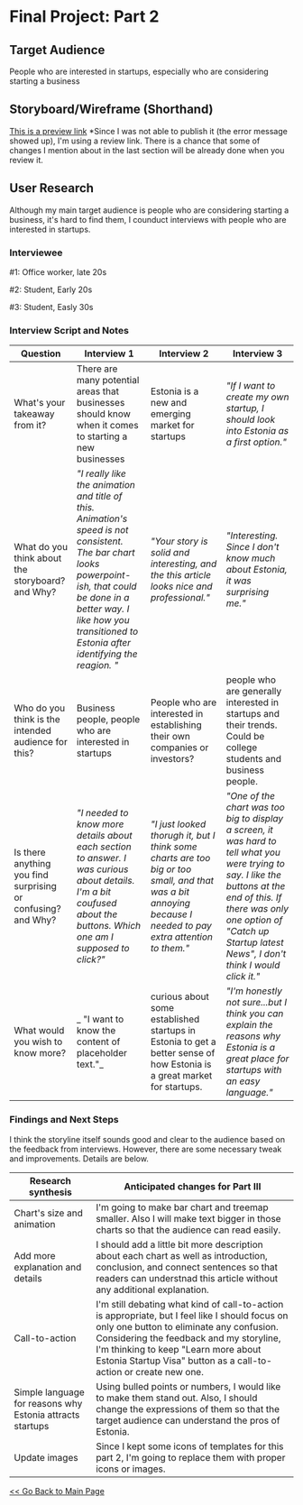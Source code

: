# Final Project: Part 2

## Target Audience
People who are interested in startups, especially who are considering starting a business

## Storyboard/Wireframe (Shorthand)
[This is a preview link](https://preview.shorthand.com/2YqEOTEyR2F8gui4)
*Since I was not able to publish it (the error message showed up), I'm using a review link. There is a chance that some of changes I mention about in the last section will be already done when you review it.

## User Research

Although my main target audience is people who are considering starting a business, it's hard to find them, I counduct interviews with people who are interested in startups.

### Interviewee
#1: Office worker, late 20s

#2: Student, Early 20s

#3: Student, Easly 30s

### Interview Script and Notes

| Question | Interview 1 | Interview 2 | Interview 3|
| -------- | ----------- | ----------- | -----------|
| What's your takeaway from it? | There are many potential areas that businesses should know when it comes to starting a new businesses | Estonia is a new and emerging market for startups | _"If I want to create my own startup, I should look into Estonia as a first option."_ |
| What do you think about the storyboard? and Why? | _"I really like the animation and title of this. Animation's speed is not consistent. The bar chart looks powerpoint-ish, that could be done in a better way. I like how you transitioned to Estonia after identifying the reagion. "_| _"Your story is solid and interesting, and the this article looks nice and professional."_ | _"Interesting. Since I don't know much about Estonia, it was surprising me."_ |
| Who do you think is the intended audience for this? | Business people, people who are interested in startups| People who are interested in establishing their own companies or investors? | people who are generally interested in startups and their trends. Could be college students and business people. |
| Is there anything you find surprising or confusing? and Why? | _"I needed to know more details about each section to answer. I was curious about details. I'm a bit coufused about the buttons. Which one am I supposed to click?"_ | _"I just looked thorugh it, but I think some charts are too big or too small, and that was a bit annoying because I needed to pay extra attention to them."_ | _"One of the chart was too big to display a screen, it was hard to tell what you were trying to say. I like the buttons at the end of this. If there was only one option of "Catch up Startup latest News", I don't think I would click it."_ |
| What would you wish to know more? |_ "I want to know the content of placeholder text."_ | curious about some established startups in Estonia to get a better sense of how Estonia is a great market for startups. | _"I'm honestly not sure...but I think you can explain the reasons why Estonia is a great place for startups with an easy language."_ |


### Findings and Next Steps

I think the storyline itself sounds good and clear to the audience based on the feedback from interviews.
However, there are some necessary tweak and improvements. Details are below.

| Research synthesis | Anticipated changes for Part III |
| ------------------ | -------------------------------- |
| Chart's size and animation | I'm going to make bar chart and treemap smaller. Also I will make text bigger in those charts so that the audience can read easily. |
| Add more explanation and details | I should add a little bit more description about each chart as well as introduction, conclusion, and connect sentences so that readers can understnad this article without any additional explanation. |
| Call-to-action | I'm still debating what kind of call-to-action is appropriate, but I feel like I should focus on only one button to eliminate any confusion. Considering the feedback and my storyline, I'm thinking to keep "Learn more about Estonia Startup Visa" button as a call-to-action or create new one. |
| Simple language for reasons why Estonia attracts startups | Using bulled points or numbers, I would like to make them stand out. Also, I should change the expressions of them so that the target audience can understand the pros of Estonia. |
| Update images | Since I kept some icons of templates for this part 2, I'm going to replace them with proper icons or images. |



[<< Go Back to Main Page](https://meeeeeeeei28.github.io/Mei-Portfolio/)
